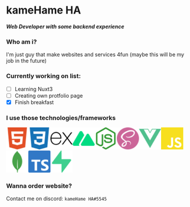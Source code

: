 # kameHame HA
***Web Developer with some backend experience***

### Who am i?
I'm just guy that make websites and services 4fun (maybe this will be my job in the future)

### Currently working on list:
- [ ] Learning Nuxt3
- [ ] Creating own protfolio page
- [x] Finish breakfast
### I use those technologies/frameworks
<div display="flex" gap="10px">
<img height="60px" src="/ico/-poWD4-U.svg"><img height="60px" src="/ico/5rdV_6I6.svg"><img height="60px" src="/ico/5viSQLbe.svg"><img height="60px" src="/ico/8D0HD5Ou.svg"><img height="60px" src="/ico/E19LgPSM.svg"><img height="60px" src="/ico/YZQmyN3i.svg"><img height="60px" src="/ico/ZQ54vg5w.svg"><img height="60px" src="/ico/blUiOa20.svg"><img height="60px" src="/ico/fOZIwKUb.svg"><img height="60px" src="/ico/krUuvZVI.svg"><img height="60px" src="/ico/sSI7beo-.svg">
</div>

### Wanna order website?
Contact me on discord: `kameHame HA#5545`
